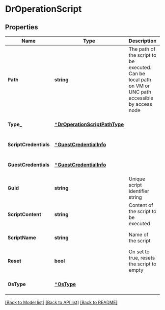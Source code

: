 # DrOperationScript

## Properties
Name | Type | Description | Notes
------------ | ------------- | ------------- | -------------
**Path** | **string** | The path of the script to be executed. Can be local path on VM or UNC path accessible by access node | [optional] [default to null]
**Type_** | [***DrOperationScriptPathType**](DROperationScriptPathType.md) |  | [optional] [default to null]
**ScriptCredentials** | [***GuestCredentialInfo**](guestCredentialInfo.md) |  | [optional] [default to null]
**GuestCredentials** | [***GuestCredentialInfo**](guestCredentialInfo.md) |  | [optional] [default to null]
**Guid** | **string** | Unique script identifier string | [optional] [default to null]
**ScriptContent** | **string** | Content of the script to be executed | [optional] [default to null]
**ScriptName** | **string** | Name of the script | [optional] [default to null]
**Reset** | **bool** | On set to true, resets the script to empty | [optional] [default to null]
**OsType** | [***OsType**](OSType.md) |  | [optional] [default to null]

[[Back to Model list]](../README.md#documentation-for-models) [[Back to API list]](../README.md#documentation-for-api-endpoints) [[Back to README]](../README.md)

